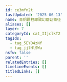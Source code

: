 ```yaml
---
id: ce3mfn2t
lastUpdated: '2025-06-13'
name: 青铜爵柱即致幻蘑菇象征
aliases: []
layer: 7
categoryId: cat_IIjclkT2
tagIds:
  - tag_5EYO4zNf
  - tag_jjlHlSWa
nsfw: false
parent: ''
relatedEntries: []
timelineEvents: []
titledLinks: []
---
```


